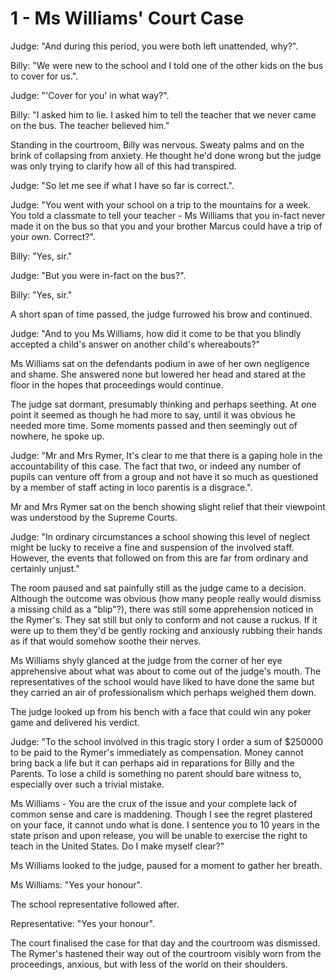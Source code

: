 # 1 - Ms Williams' Court Case

Judge: "And during this period, you were both left unattended, why?".

Billy: "We were new to the school and I told one of the other kids on the bus to
cover for us.".

Judge: "'Cover for you' in what way?".

Billy: "I asked him to lie. I asked him to tell the teacher that we never came
on the bus. The teacher believed him."

Standing in the courtroom, Billy was nervous. Sweaty palms and on the brink of
collapsing from anxiety. He thought he'd done wrong but the judge was only
trying to clarify how all of this had transpired. 

Judge: "So let me see if what I have so far is correct.".

Judge: "You went with your school on a trip to the mountains for a
week. You told a classmate to tell your teacher - Ms Williams that you in-fact
never made it on the bus so that you and your brother Marcus could have a trip
of your own. Correct?".

Billy: "Yes, sir."

Judge: "But you were in-fact on the bus?".

Billy: "Yes, sir."

A short span of time passed, the judge furrowed his brow and continued.

Judge: "And to you Ms Williams, how did it come to be that you blindly accepted
a child's answer on another child's whereabouts?"

Ms Williams sat on the defendants podium in awe of her own negligence and
shame. She answered none but lowered her head and stared at the floor in the
hopes that proceedings would continue.

The judge sat dormant, presumably thinking and perhaps seething. At one point it
seemed as though he had more to say, until it was obvious he needed more time.
Some moments passed and then seemingly out of nowhere, he spoke up.

Judge: "Mr and Mrs Rymer, It's clear to me that there is a gaping hole in the
accountability of this case. The fact that two, or indeed any number of pupils
can venture off from a group and not have it so much as questioned by a member
of staff acting in loco parentis is a disgrace.".

Mr and Mrs Rymer sat on the bench showing slight relief that their viewpoint
was understood by the Supreme Courts.

Judge: "In ordinary circumstances a school showing this level of neglect might
be lucky to receive a fine and suspension of the involved staff. However, the
events that followed on from this are far from ordinary and certainly unjust."

The room paused and sat painfully still as the judge came to a decision.
Although the outcome was obvious (how many people really would dismiss a missing
child as a "blip"?), there was still some apprehension noticed in the Rymer's.
They sat still but only to conform and not cause a ruckus. If it were up to
them they'd be gently rocking and anxiously rubbing their hands as if that would
somehow soothe their nerves.

Ms Williams shyly glanced at the judge from the corner of her eye apprehensive
about what was about to come out of the judge's mouth. The representatives of
the school would have liked to have done the same but they carried an air of
professionalism which perhaps weighed them down.

The judge looked up from his bench with a face that could win any poker game and
delivered his verdict.

Judge: "To the school involved in this tragic story I order a sum of $250000 to
be paid to the Rymer's immediately as compensation. Money cannot bring back a life but it can
perhaps aid in reparations for Billy and the Parents. To lose a child
is something no parent should bare witness to, especially over such a trivial
mistake. 

Ms Williams - You are the crux of the issue and your complete lack of
common sense and care is maddening. Though I see the regret plastered on your
face, it cannot undo what is done. I sentence you to 10 years in the state
prison and upon release, you will be unable to exercise the right to teach in the
United States. Do I make myself clear?"

Ms Williams looked to the judge, paused for a moment to gather her breath.

Ms Williams: "Yes your honour".

The school representative followed after.

Representative: "Yes your honour".

The court finalised the case for that day and the courtroom was dismissed. The
Rymer's hastened their way out of the courtroom visibly worn from the
proceedings, anxious, but with less of the world on their shoulders.

